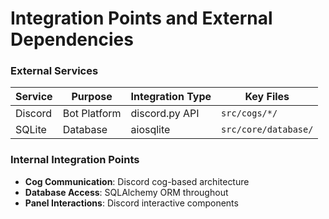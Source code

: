 # Integration Points and External Dependencies

### External Services

| Service  | Purpose  | Integration Type | Key Files                      |
| -------- | -------- | ---------------- | ------------------------------ |
| Discord  | Bot Platform | discord.py API | `src/cogs/*/`                  |
| SQLite   | Database | aiosqlite | `src/core/database/`           |

### Internal Integration Points

- **Cog Communication**: Discord cog-based architecture
- **Database Access**: SQLAlchemy ORM throughout
- **Panel Interactions**: Discord interactive components
